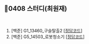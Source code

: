 ## 📘0408 스터디(최원재)
</br>

1. [백준] G1_13460_구슬탈출2 [[정답코드](https://github.com/daejeon5-algostudy/AlgorithmStudy/blob/main/%EC%8A%A4%ED%84%B0%EB%94%94/0408/%EC%B5%9C%EC%9B%90%EC%9E%AC/Main_bj_13460_%EA%B5%AC%EC%8A%AC%ED%83%88%EC%B6%9C5.java)]
2. [백준] G5_14503_로봇청소기 [[정답코드](https://github.com/daejeon5-algostudy/AlgorithmStudy/blob/main/%EC%8A%A4%ED%84%B0%EB%94%94/0408/%EC%B5%9C%EC%9B%90%EC%9E%AC/Main_bj_14503_%EB%A1%9C%EB%B4%87%EC%B2%AD%EC%86%8C%EA%B8%B0.java)]
